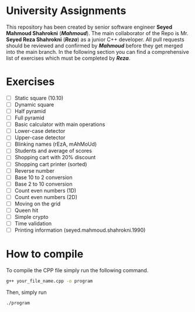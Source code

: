 # University Assignments

This repository has been created by senior software engineer **Seyed Mahmoud Shahrokni** (**_Mahmoud_**).
The main collaborator of the Repo is Mr. **Seyed Reza Shahrokni** (**_Reza_**) as a junior C++ developer.
All pull requests should be reviewed and confirmed by **_Mahmoud_** before they get merged into the main branch.
In the following section you can find a comprehensive list of exercises which must be completed by **_Reza_**.

# Exercises

- [ ] Static square (10.10)
- [ ] Dynamic square
- [ ] Half pyramid
- [ ] Full pyramid
- [ ] Basic calculator with main operations
- [ ] Lower-case detector
- [ ] Upper-case detector
- [ ] Blinking names (rEzA, mAhMoUd)
- [ ] Students and average of scores
- [ ] Shopping cart with 20% discount
- [ ] Shopping cart printer (sorted)
- [ ] Reverse number
- [ ] Base 10 to 2 conversion
- [ ] Base 2 to 10 conversion
- [ ] Count even numbers (1D)
- [ ] Count even numbers (2D)
- [ ] Moving on the grid
- [ ] Queen hit
- [ ] Simple crypto
- [ ] Time validation
- [ ] Printing information (seyed.mahmoud.shahrokni.1990)

# How to compile

To compile the CPP file simply run the following command.

```bash
g++ your_file_name.cpp -o program
```

Then, simply run

```bash
./program
```
